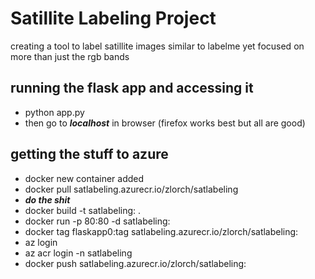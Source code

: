 # **Satillite Labeling Project**  
creating a tool to label satillite images similar to labelme yet focused on more than just the rgb bands  
  
  
## running the flask app and accessing it  
* python app.py  
* then go to ***localhost*** in browser (firefox works best but all are good)  
  
## getting the stuff to azure  
* docker new container added   
* docker pull satlabeling.azurecr.io/zlorch/satlabeling  
* ***do the shit*** 
* docker build -t satlabeling:<version> .  
* docker run -p 80:80 -d satlabeling:<version>  
* docker tag flaskapp0:tag satlabeling.azurecr.io/zlorch/satlabeling:<version>  
* az login  
* az acr login -n satlabeling  
* docker push satlabeling.azurecr.io/zlorch/satlabeling:<version>  
	
